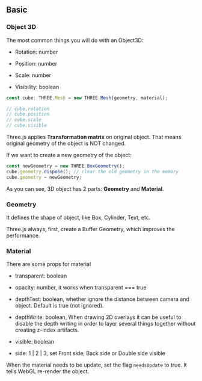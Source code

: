 ## Basic

### Object 3D

The most common things you will do with an Object3D:

- Rotation: number

- Position: number

- Scale: number

- Visibility: boolean


```typescript
const cube: THREE.Mesh = new THREE.Mesh(geometry, material);

// cube.rotation
// cube.position
// cube.scale
// cube.visible
```

Three.js applies **Transformation matrix** on original object. That means original geometry of the object is NOT changed. 

If we want to create a new geometry of the object:

```typescript
const newGeometry = new THREE.BoxGeometry();
cube.geometry.dispose(); // clear the old geometry in the memory
cube.geometry = newGeometry;
```

As you can see, 3D object has 2 parts: **Geometry** and **Material**.

### Geometry

It defines the shape of object, like Box, Cylinder, Text, etc.

Three.js always, first, create a Buffer Geometry, which improves the performance.

### Material

There are some props for material

- transparent: boolean

- opacity: number, it works when transparent === true

- depthTest: boolean, whether ignore the distance between camera and object. Default is true (not ignored).

- depthWrite: boolean, When drawing 2D overlays it can be useful to disable the depth writing in order to layer several things together without creating z-index artifacts.

- visible: boolean

- side: 1 | 2 | 3, set Front side, Back side or Double side visible 

When the material needs to be update, set the flag `needsUpdate` to true. It tells WebGL re-render the object.